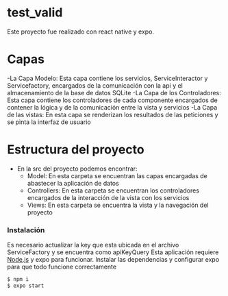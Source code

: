 # test_valid


Este proyecto fue realizado con react native y expo.


# Capas
  -La Capa Modelo: 
    Esta capa contiene los servicios, ServiceInteractor y Servicefactory, encargados de la comunicación con la api y el almacenamiento de la base de datos SQLite
  -La Capa de los Controladores:
 Esta capa contiene los controladores de cada componente encargados de contener la lógica y de la comunicación entre la vista y servicios 
  -La Capa de las vistas:
    En esta capa se renderizan los resultados de las peticiones y se pinta la interfaz de usuario 
  
# Estructura del proyecto
  - En la src del proyecto podemos encontrar:
    -   Model: En esta carpeta se encuentran las capas encargadas de abastecer la aplicación de datos 
    -   Controllers: En esta carpeta se encuentran los controladores encargados de la interacción de la vista con los servicios 
    -   Views: En esta carpeta se encuentra la vista y la navegación del proyecto
### Instalación


Es necesario actualizar la key que esta ubicada en el archivo ServiceFactory y se encuentra como apiKeyQuery
Esta aplicación requiere [Node.js](https://nodejs.org/) y expo para funcionar.
Instalar las dependencias y configurar expo para que todo funcione correctamente


```sh
$ npm i
$ expo start
```